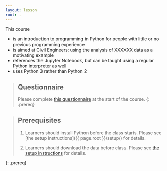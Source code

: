 ```yaml
---
layout: lesson
root: .
---
```


This course
- is an introduction to programming in Python
for people with little or no previous programming experience
- is aimed at Civil Engineers: using the analysis of XXXXXX data as a motivating example
- references the Jupyter Notebook,
but can be taught using a regular Python interpreter as well
- uses Python 3 rather than Python 2


> ## Questionnaire
> Please complete [this questionnaire](https://bit.ly/KD4014_questionnaire) at the start of the course.
{: .prereq}

<!-- > ## Accompanying resources (KD4014 Northumbria course)
> The presentation which accompanies this website can be found [here](https://lucydot.github.io/slides/2022_KD4014/). The checklist tool for monitoring your progress in the course can be found [here](https://github.com/lucydot/KD4014-Checklist). The Code Quality mark scheme is [here](https://lucydot.github.io/python_novice/files/CodeQuality.pdf).
{: .prereq} -->


> ## Prerequisites
> 1. Learners should install Python before the class starts.
>    Please see [the setup instructions]({{ page.root }}/setup/)
>    for details.
>
> 2. Learners should download the data before class.
>    Please see [the setup instructions]({{page.root}}/setup/)
>    for details.
>  
{: .prereq}
